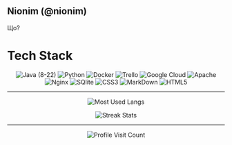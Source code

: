 ## Nionim (@nionim)
<p>Що?</p>

# Tech Stack
<p align="center" >
  <img alt="Java (8-22)", src="https://img.shields.io/badge/java-%23ED8B00.svg?style=for-the-badge&logo=openjdk&logoColor=white"> 
  <img alt="Python", src="https://img.shields.io/badge/python-3670A0?style=for-the-badge&logo=python&logoColor=ffdd54"> 
  <img alt="Docker", src="https://img.shields.io/badge/docker-%230db7ed.svg?style=for-the-badge&logo=docker&logoColor=white"> 
  <img alt="Trello", src="https://img.shields.io/badge/Trello-%23026AA7.svg?style=for-the-badge&logo=Trello&logoColor=white"> 
  <img alt="Google Cloud", src="https://img.shields.io/badge/GoogleCloud-%234285F4.svg?style=for-the-badge&logo=google-cloud&logoColor=white"> 
  <img alt="Apache", src="https://img.shields.io/badge/apache-%23D42029.svg?style=for-the-badge&logo=apache&logoColor=white"> 
  <img alt="Nginx", src="https://img.shields.io/badge/nginx-%23009639.svg?style=for-the-badge&logo=nginx&logoColor=white"> 
  <img alt="SQlite", src="https://img.shields.io/badge/sqlite-%2307405e.svg?style=for-the-badge&logo=sqlite&logoColor=white"> 
  <img alt="CSS3", src="https://img.shields.io/badge/css3-%231572B6.svg?style=for-the-badge&logo=css3&logoColor=white"> 
  <img alt="MarkDown", src="https://img.shields.io/badge/markdown-%23000000.svg?style=for-the-badge&logo=markdown&logoColor=white"> 
  <img alt="HTML5", src="https://img.shields.io/badge/html5-%23E34F26.svg?style=for-the-badge&logo=html5&logoColor=white">
</p>

---
<p align="center" >
 <img alt="Most Used Langs", src="https://github-readme-stats.vercel.app/api/top-langs/?username=Nionim&theme=gotham&border_radius=6&include_all_commits=true&count_private=true&layout=compact">
</p>
<p align="center" >
 <img alt="Streak Stats", src="https://github-readme-streak-stats.herokuapp.com?user=Nionim&theme=gotham&border_radius=6">
</p>

---
<p align="center" >
  <img alt="Profile Visit Count", src="https://visitcount.itsvg.in/api?id=Nionim&label=Profile%20Views&color=11&icon=5&pretty=false)](https://visitcount.itsvg.in">
</p>
